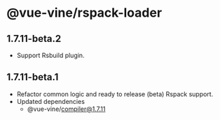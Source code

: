 # @vue-vine/rspack-loader

## 1.7.11-beta.2

- Support Rsbuild plugin.

## 1.7.11-beta.1

- Refactor common logic and ready to release (beta) Rspack support.
- Updated dependencies
  - @vue-vine/compiler@1.7.11
